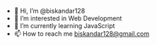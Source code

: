 - 👋 Hi, I’m @biskandar128
- 👀 I’m interested in Web Development
- 🌱 I’m currently learning JavaScript
- 📫 How to reach me biskandar128@gmail.com

<!---
biskandar128/biskandar128 is a ✨ special ✨ repository because its `README.md` (this file) appears on your GitHub profile.
You can click the Preview link to take a look at your changes.
--->
